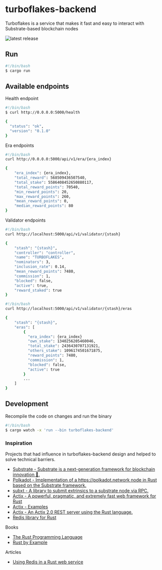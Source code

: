 # turboflakes-backend 

Turboflakes is a service that makes it fast and easy to interact with Substrate-based blockchain nodes

![latest release](https://github.com/turboflakes/turboflakes-backend/actions/workflows/create_release.yml/badge.svg)

## Run

```bash
#!/bin/bash
$ cargo run
```

## Available endpoints

Health endpoint

```bash
#!/bin/bash
$ curl http://0.0.0.0:5000/health

{
  "status": "ok",
  "version": "0.1.0"
}
```

Era endpoints

```bash
#!/bin/bash
curl http://0.0.0.0:5000/api/v1/era/{era_index}

{
    "era_index": {era_index},
    "total_reward": 568509436507540,
    "total_stake": 5586408452650880117,
    "total_reward_points": 70540,
    "min_reward_points": 20,
    "max_reward_points": 260,
    "mean_reward_points": 0,
    "median_reward_points": 80
}
```

Validator endpoints

```bash
#!/bin/bash
curl http://localhost:5000/api/v1/validator/{stash}

{
    "stash": "{stash}",
    "controller": "controller",
    "name": "TURBOFLAKES",
    "nominators": 3,
    "inclusion_rate": 0.14,
    "mean_reward_points": 7480,
    "commission": 1,
    "blocked": false,
    "active": true,
    "reward_staked": true
}
```

```bash
#!/bin/bash
curl http://localhost:5000/api/v1/validator/{stash}/eras

{
    "stash": "{stash}",
    "eras": [
        {
          "era_index": {era_index}
          "own_stake": 1340256205460046,
          "total_stake": 2436430707131921,
          "others_stake": 1096174501671875,
          "reward_points": 7480,
          "commission": 1,
          "blocked": false,
          "active": true
        }
        ...
    ]
}
```

## Development

Recompile the code on changes and run the binary

```bash
#!/bin/bash
$ cargo watch -x 'run --bin turboflakes-backend'
```

### Inspiration

Projects that had influence in turboflakes-backend design and helped to solve technical barriers.

- [Substrate - Substrate is a next-generation framework for blockchain innovation 🚀.](https://github.com/paritytech/substrate)
- [Polkadot - Implementation of a https://polkadot.network node in Rust based on the Substrate framework.](https://github.com/paritytech/polkadot)
- [subxt - A library to submit extrinsics to a substrate node via RPC.](https://github.com/paritytech/substrate-subxt)
- [Actix - A powerful, pragmatic, and extremely fast web framework for Rust](https://actix.rs/)
- [Actix - Examples](https://github.com/actix/examples)
- [Actix - An Actix 2.0 REST server using the Rust language.](https://github.com/ddimaria/rust-actix-example)
- [Redis library for Rust](https://github.com/mitsuhiko/redis-rs)

Books

- [The Rust Programming Language](https://doc.rust-lang.org/book/)
- [Rust by Example](https://doc.rust-lang.org/rust-by-example/)

Articles

- [Using Redis in a Rust web service](https://blog.logrocket.com/using-redis-in-a-rust-web-service/)
